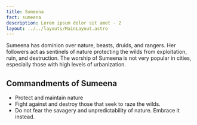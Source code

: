 ```yaml
---
title: Sumeena
fact: sumeena
description: Lorem ipsum dolor sit amet - 2
layout: ../../layouts/MainLayout.astro
---
```


Sumeena has dominion over nature, beasts, druids, and rangers. Her followers act as sentinels of nature protecting the wilds from exploitation, ruin, and destruction. The worship of Sumeena is not very popular in cities, especially those with high levels of urbanization.


## Commandments of Sumeena
* Protect and maintain nature 
* Fight against and destroy those that seek to raze the wilds.
* Do not fear the savagery and unpredictability of nature. Embrace it instead.
